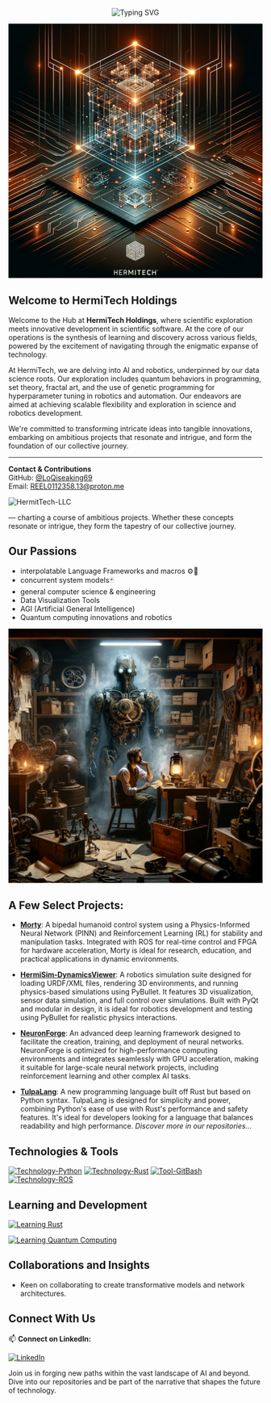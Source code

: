 <p align="center">
  <img src="https://readme-typing-svg.demolab.com?font=Georgia&size=28&duration=2000&pause=500&color=00FF00&background=00000000&width=435&height=100&multiline=true&lines=Welcome+to+HermiTech-Holdings;Hub+of+Technological+Exploration!&textShadow=2px+2px+2px+#000000" alt="Typing SVG" />
</p>

<p align="center">
  <img src="https://github.com/HermiTech-LLC/.github/blob/main/IMG_7656.PNG?raw=true"alt="HermitTech Innovations">
</p>

## Welcome to HermiTech Holdings

Welcome to the Hub at **HermiTech Holdings**, where scientific exploration meets innovative development in scientific software. At the core of our operations is the synthesis of learning and discovery across various fields, powered by the excitement of navigating through the enigmatic expanse of technology.

At HermiTech, we are delving into AI and robotics, underpinned by our data science roots. Our exploration includes quantum behaviors in programming, set theory, fractal art, and the use of genetic programming for hyperparameter tuning in robotics and automation. Our endeavors are aimed at achieving scalable flexibility and exploration in science and robotics development.

We're committed to transforming intricate ideas into tangible innovations, embarking on ambitious projects that resonate and intrigue, and form the foundation of our collective journey.

---

**Contact & Contributions**  
GitHub: [@LoQiseaking69](https://github.com/LoQiseaking69)  
Email: [REEL0112358.13@proton.me](mailto:REEL0112358.13@proton.me)
<p align="left"> <img src="https://komarev.com/ghpvc/?username=HermitTech-LLC&label=Visitors&color=blueviolet&style=flat-square" alt="HermitTech-LLC" /> </p>
— charting a course of ambitious projects. Whether these concepts resonate or intrigue, they form the tapestry of our collective journey.

## Our Passions
- interpolatable Language Frameworks and macros ⚙️🐍
- concurrent system models🃏
- general computer science & engineering
- Data Visualization Tools
- AGI (Artificial General Intelligence)
- Quantum computing innovations and robotics

<p align="center">
  <img src="https://github.com/LoQiseaking69/SM2/blob/main/Sm2.png" alt="Seph's BIOME - HermitTech">
</p>


## A Few Select Projects:

- **[Morty](https://github.com/HermiTech-LLC/Morty)**: A bipedal humanoid control system using a Physics-Informed Neural Network (PINN) and Reinforcement Learning (RL) for stability and manipulation tasks. Integrated with ROS for real-time control and FPGA for hardware acceleration, Morty is ideal for research, education, and practical applications in dynamic environments.


- **[HermiSim-DynamicsViewer](https://github.com/HermiTech-LLC/HermiSim-DynamicsViewer)**: A robotics simulation suite designed for loading URDF/XML files, rendering 3D environments, and running physics-based simulations using PyBullet. It features 3D visualization, sensor data simulation, and full control over simulations. Built with PyQt and modular in design, it is ideal for robotics development and testing using PyBullet for realistic physics interactions.

- **[NeuronForge](https://github.com/HermiTech-LLC/NeuronForge)**: An advanced deep learning framework designed to facilitate the creation, training, and deployment of neural networks. NeuronForge is optimized for high-performance computing environments and integrates seamlessly with GPU acceleration, making it suitable for large-scale neural network projects, including reinforcement learning and other complex AI tasks.

- **[TulpaLang](https://github.com/HermiTech-LLC/TulpaLang)**: A new programming language built off Rust but based on Python syntax. TulpaLang is designed for simplicity and power, combining Python's ease of use with Rust's performance and safety features. It's ideal for developers looking for a language that balances readability and high performance.
*Discover more in our repositories...*

## Technologies & Tools

[![Technology-Python](https://img.shields.io/badge/Technology-Python-green?style=for-the-badge&logo=python)](https://www.python.org)
[![Technology-Rust](https://img.shields.io/badge/Technology-Rust-blue?style=for-the-badge&logo=rust)](https://www.rust-lang.org)
[![Tool-GitBash](https://img.shields.io/badge/Tool-GitBash-black?style=for-the-badge&logo=git)](https://gitforwindows.org/)
[![Technology-ROS](https://img.shields.io/badge/Technology-ROS-red?style=for-the-badge&logo=ros)](https://www.ros.org/)
<!-- More badges as per your tech stack -->

## Learning and Development
[![Learning Rust](https://img.shields.io/badge/Learning-Rust-orange?style=for-the-badge&logo=rust)](https://www.rust-lang.org/learn)

[![Learning Quantum Computing](https://img.shields.io/badge/Learning-QuantumComputing-purple?style=for-the-badge&logo=quantum)](https://github.com/Qiskit)

<!-- More badges for learning goals -->

## Collaborations and Insights 
- Keen on collaborating to create transformative models and network architectures.


## Connect With Us
📫 **Connect on LinkedIn:**

[![LinkedIn](https://img.shields.io/badge/LinkedIn-HermiTech%20LLC-blue?style=for-the-badge&logo=linkedin)](https://github.com/HermiTech-LLC/.github/blob/main/IMG_7664.jpeg)

Join us in forging new paths within the vast landscape of AI and beyond. Dive into our repositories and be part of the narrative that shapes the future of technology.
